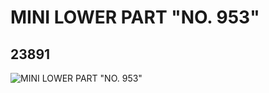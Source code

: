 # MINI LOWER PART "NO. 953"
## 23891
![MINI LOWER PART "NO. 953"](https://lc-www-live-s.legocdn.com/media/bricks/5/2/6127364.jpg)